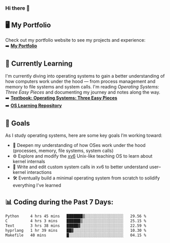 ### Hi there 🌱  

## 🖥️ My Portfolio  
Check out my portfolio website to see my projects and experience:  
➡️ [**My Portfolio**](https://dieg0raf.github.io/)  

## 📘 Currently Learning  
I'm currently diving into operating systems to gain a better understanding of how computers work under the hood — from process management and memory to file systems and system calls. I'm reading *Operating Systems: Three Easy Pieces* and documenting my journey and notes along the way.  
➡️ [**Textbook: Operating Systems: Three Easy Pieces**](https://pages.cs.wisc.edu/~remzi/OSTEP/)  
➡️ [**OS Learning Repository**](https://github.com/Dieg0raf/os)

## 🎯 Goals  
As I study operating systems, here are some key goals I’m working toward:

- 🧠 Deepen my understanding of how OSes work under the hood (processes, memory, file systems, system calls)
- ⚙️ Explore and modify the [xv6](https://github.com/mit-pdos/xv6-public) Unix-like teaching OS to learn about kernel internals
- 🔧 Write and edit custom system calls in xv6 to better understand user–kernel interactions
- 🛠️ Eventually build a minimal operating system from scratch to solidify everything I've learned


## 📊 Coding during the Past 7 Days: 
<!--START_SECTION:waka-->

```txt
Python     4 hrs 45 mins   ███████▒░░░░░░░░░░░░░░░░░   29.56 %
C          4 hrs 3 mins    ██████▒░░░░░░░░░░░░░░░░░░   25.15 %
Text       3 hrs 38 mins   █████▓░░░░░░░░░░░░░░░░░░░   22.59 %
hyprlang   1 hr 39 mins    ██▓░░░░░░░░░░░░░░░░░░░░░░   10.30 %
Makefile   40 mins         █░░░░░░░░░░░░░░░░░░░░░░░░   04.15 %
```

<!--END_SECTION:waka-->
<!--
**Dieg0raf/Dieg0raf** is a ✨ _special_ ✨ repository because its `README.md` (this file) appears on your GitHub profile.

Here are some ideas to get you started:

- 🔭 I’m currently working on ...
- 🌱 I’m currently learning ...
- 👯 I’m looking to collaborate on ...
- 🤔 I’m looking for help with ...
- 💬 Ask me about ...
- 📫 How to reach me: ...
- 😄 Pronouns: ...
- ⚡ Fun fact: ...
-->
